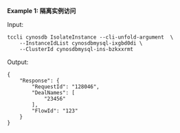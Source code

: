 **Example 1: 隔离实例访问**



Input: 

```
tccli cynosdb IsolateInstance --cli-unfold-argument  \
    --InstanceIdList cynosdbmysql-ixgbd0di \
    --ClusterId cynosdbmysql-ins-bzkxxrmt
```

Output: 
```
{
    "Response": {
        "RequestId": "128046",
        "DealNames": [
            "23456"
        ],
        "FlowId": "123"
    }
}
```

